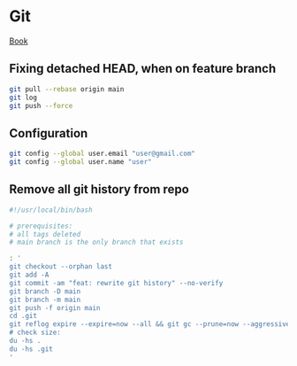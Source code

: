 # Git

[Book](https://git-scm.com/book/en/v2)

## Fixing detached HEAD, when on feature branch
```BASH
git pull --rebase origin main
git log
git push --force
```

## Configuration
```BASH
git config --global user.email "user@gmail.com"
git config --global user.name "user"
```

## Remove all git history from repo
```BASH
#!/usr/local/bin/bash

# prerequisites:
# all tags deleted
# main branch is the only branch that exists

: '
git checkout --orphan last
git add -A
git commit -am "feat: rewrite git history" --no-verify
git branch -D main
git branch -m main
git push -f origin main
cd .git
git reflog expire --expire=now --all && git gc --prune=now --aggressive
# check size:
du -hs .
du -hs .git
'
```
